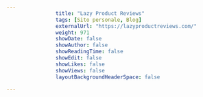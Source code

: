 ---
                title: "Lazy Product Reviews"
                tags: [Sito personale, Blog]
                externalUrl: "https://lazyproductreviews.com/"
                weight: 971
                showDate: false
                showAuthor: false
                showReadingTime: false
                showEdit: false
                showLikes: false
                showViews: false
                layoutBackgroundHeaderSpace: false
                ---

